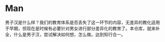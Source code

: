 # Man
男子汉是什么样？我们的教育体系是否丢失了这一环节的内容，无差异的教化适用于早期，但现在是时候有必要针对男女进行部分差异化的教育了。本仓库，就来补全，什么是男子汉，尝试解决如何想，怎么做。达到知行合一。


